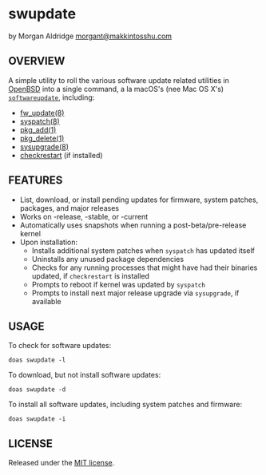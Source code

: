 # swupdate
by Morgan Aldridge <morgant@makkintosshu.com>

## OVERVIEW

A simple utility to roll the various software update related utilities in [OpenBSD](https://www.openbsd.org/) into a single command, a la macOS's (nee Mac OS X's) [`softwareupdate`](https://ss64.com/osx/softwareupdate.html), including:

* [fw_update(8)](https://man.openbsd.org/fw_update)
* [syspatch(8)](https://man.openbsd.org/syspatch)
* [pkg_add(1)](https://man.openbsd.org/pkg_add)
* [pkg_delete(1)](https://man.openbsd.org/pkg_delete)
* [sysupgrade(8)](https://man.openbsd.org/sysupgrade)
* [checkrestart](https://github.com/semarie/checkrestart) (if installed)

## FEATURES

* List, download, or install pending updates for firmware, system patches, packages, and major releases
* Works on -release, -stable, or -current
* Automatically uses snapshots when running a post-beta/pre-release kernel
* Upon installation:
  * Installs additional system patches when `syspatch` has updated itself
  * Uninstalls any unused package dependencies
  * Checks for any running processes that might have had their binaries updated, if `checkrestart` is installed
  * Prompts to reboot if kernel was updated by `syspatch`
  * Prompts to install next major release upgrade via `sysupgrade`, if available

## USAGE

To check for software updates:

    doas swupdate -l

To download, but not install software updates:

    doas swupdate -d

To install all software updates, including system patches and firmware:

    doas swupdate -i

## LICENSE

Released under the [MIT license](LICENSE).
